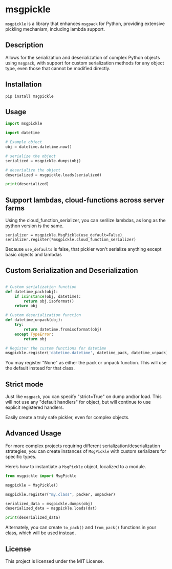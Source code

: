 # msgpickle

`msgpickle` is a library that enhances `msgpack` for Python, providing extensive pickling mechanism, including lambda support.

## Description

Allows for the serialization and deserialization of complex Python objects using `msgpack`, with support for custom serialization methods for any object type, even those that cannot be modified directly.

## Installation


```
pip install msgpickle
```


## Usage

```python
import msgpickle

import datetime

# Example object
obj = datetime.datetime.now()

# serialize the object
serialized = msgpickle.dumps(obj)

# deserialize the object
deserialized = msgpickle.loads(serialized)

print(deserialized)
```

## Support lambdas, cloud-functions across server farms

Using the cloud_function_serializer, you can serilize lambdas, as long as the python version is the same.

```
serializer = msgpickle.MsgPickle(use_default=False)
serializer.register(*msgpickle.cloud_function_serializer)
```

Because `use_defaults` is false, that pickler won't serialize anything
except basic objects and lambdas

## Custom Serialization and Deserialization

```python

# Custom serialization function
def datetime_pack(obj):
    if isinstance(obj, datetime):
        return obj.isoformat()
    return obj

# Custom deserialization function
def datetime_unpack(obj):
    try:
        return datetime.fromisoformat(obj)
    except TypeError:
        return obj

# Register the custom functions for datetime
msgpickle.register('datetime.datetime', datetime_pack, datetime_unpack)
```

You may register "None" as either the pack or unpack function.   This will use the default instead for that class.

## Strict mode

Just like `msgpack`, you can specify "strict=True" on dump and/or load.   This will not use any "default handlers" for object, but will continue to use explicit registered handlers.   

Easily create  a truly safe pickler, even for complex objects.

## Advanced Usage

For more complex projects requiring different serialization/deserialization strategies, you can create instances of `MsgPickle` with custom serializers for specific types.

Here’s how to instantiate a `MsgPickle` object, localized to a module.

```python
from msgpickle import MsgPickle

msgpickle = MsgPickle()

msgpickle.register("my.class", packer, unpacker)

serialized_data = msgpickle.dumps(obj)
deserialized_data = msgpickle.loads(dat)

print(deserialized_data)
```

Alternately, you can create `to_pack()` and `from_pack()` functions in your class, which will be used instead.

## License

This project is licensed under the MIT License.
